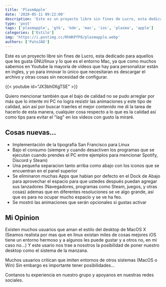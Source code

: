 ```yaml
---
title: 'PlasmApple'
date: '2020-05-11 09:22:00'
description: 'Este es un proyecto libre sin fines de Lucro, esta dedicado  para aquellos que les gusta GNU/linux y lo que es el entorno Mac'
type: 'post'
tags: ['plasmapple', 'gtk', 'kde', 'mac', 'ios', 'plasma', 'apple']
categories: ['Estilo']
img: 'https://i.postimg.cc/RhHKPfP8/plasmapple.webp'
authors: ['PatoJAD']
---
```


Este es un proyecto libre sin fines de Lucro, esta dedicado para aquellos que les gusta GNU/linux y lo que es el entorno Mac, ya que como muchos sabemos en Youtube la mayoría de vídeos que hay para personalizar están en ingles, y yo para innovar lo único que necesitaran es descargar el archivo y otras cosas sin necesidad de configurar.

{{< youtube id="JX3bh0XgTSE" >}}

Quiero mencionar también que el bajo de calidad no se pudo arreglar por más que lo intente mi PC no logra resistir las animaciones y este tipo de calidad, aún así por buscar traerles el mejor contenido me di la tarea de hacerlo de esta manera, cualquier cosa respecto a lo que es la calidad así como tips para evitar el "lag" en los vídeos con gusto la miraré.

## Cosas nuevas...

-   Implementación de la tipografía San Francisco para Linux
-   Bajo el consumo (siempre y cuando desactiven los programas que se ejecutan cuando prendes el PC entre ejemplos para mencionar Spotify, Discord y Steam)
-   Una pequeña separacion tanto arriba como abajo con los iconos que se encuentran en el panel superior
-   Se eliminaron muchas Apps que habían por defecto en el Dock de Abajo para aprovechar el espacio para que ustedes después puedan agregar sus lanzadores (Navegadores, programas como Steam, juegos, y otras cosas) ademas que en diferentes resoluciones se ve algo grande, así que es para no ocupar mucho espacio y se ve ha feo.
-   Se mostró las animaciones que serán opcionales si gustas activar

## Mi Opinion

Existen muchos usuarios que aman el estilo del desktop de MacOS X (Seamos realista por mas que en linux existan miles de cosas mejores iOS tiene un entorno hermoso y a algunos les puede gustar y a otros no, en mi caso no...) Y este usario nos trae a nosotros la posibilidad de poner nuestro desktop como el sistema de la manzana.

Muchos usuarios critican que imiten entornos de otros sistemas (MacOS o Win) Sin embargo es importante tener posibilidades...

Contanos tu experiencia en nuestro grupo y apoyanos en nuestras redes sociales.

